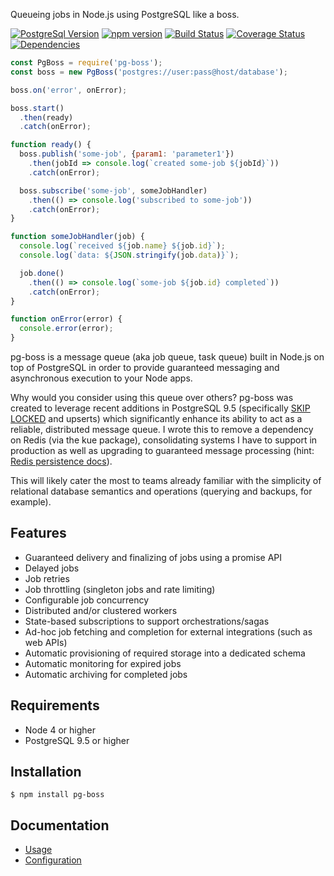 Queueing jobs in Node.js using PostgreSQL like a boss.

[![PostgreSql Version](https://img.shields.io/badge/PostgreSQL-9.5+-blue.svg?maxAge=2592000)](http://www.postgresql.org)
[![npm version](https://badge.fury.io/js/pg-boss.svg)](https://badge.fury.io/js/pg-boss)
[![Build Status](https://travis-ci.org/timgit/pg-boss.svg?branch=master)](https://travis-ci.org/timgit/pg-boss)
[![Coverage Status](https://coveralls.io/repos/github/timgit/pg-boss/badge.svg?branch=master)](https://coveralls.io/github/timgit/pg-boss?branch=master)
[![Dependencies](https://david-dm.org/timgit/pg-boss.svg)](https://david-dm.org/timgit/pg-boss)

```js
const PgBoss = require('pg-boss');
const boss = new PgBoss('postgres://user:pass@host/database');

boss.on('error', onError);

boss.start()
  .then(ready)
  .catch(onError);

function ready() {
  boss.publish('some-job', {param1: 'parameter1'})
    .then(jobId => console.log(`created some-job ${jobId}`))
    .catch(onError);

  boss.subscribe('some-job', someJobHandler)
    .then(() => console.log('subscribed to some-job'))
    .catch(onError);
}

function someJobHandler(job) {
  console.log(`received ${job.name} ${job.id}`);
  console.log(`data: ${JSON.stringify(job.data)}`);

  job.done()
    .then(() => console.log(`some-job ${job.id} completed`))
    .catch(onError);
}

function onError(error) {
  console.error(error);
}
```

pg-boss is a message queue (aka job queue, task queue) built in Node.js on top of PostgreSQL in order to provide guaranteed messaging and asynchronous execution to your Node apps.  

Why would you consider using this queue over others? pg-boss was created to leverage recent additions in PostgreSQL 9.5
(specifically [SKIP LOCKED](http://blog.2ndquadrant.com/what-is-select-skip-locked-for-in-postgresql-9-5) and upserts)
which significantly enhance its ability to act as a reliable, distributed message queue. I wrote this to remove a dependency on Redis (via the kue package), consolidating systems I have to support in production as well as upgrading to guaranteed message processing (hint: [Redis persistence docs](https://redis.io/topics/persistence#ok-so-what-should-i-use)). 

This will likely cater the most to teams already familiar with the simplicity of relational database semantics and operations (querying and backups, for example).

## Features
* Guaranteed delivery and finalizing of jobs using a promise API
* Delayed jobs
* Job retries
* Job throttling (singleton jobs and rate limiting)
* Configurable job concurrency
* Distributed and/or clustered workers
* State-based subscriptions to support orchestrations/sagas
* Ad-hoc job fetching and completion for external integrations (such as web APIs)
* Automatic provisioning of required storage into a dedicated schema
* Automatic monitoring for expired jobs
* Automatic archiving for completed jobs

## Requirements
* Node 4 or higher
* PostgreSQL 9.5 or higher

## Installation
`$ npm install pg-boss`

## Documentation
* [Usage](docs/usage.md)
* [Configuration](docs/configuration.md)

